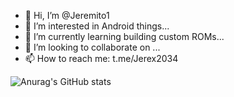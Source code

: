 - 👋 Hi, I’m @Jeremito1
- 👀 I’m interested in Android things...
- 🌱 I’m currently learning building custom ROMs...
- 💞️ I’m looking to collaborate on ...
- 📫 How to reach me: t.me/Jerex2034

<!---
Jeremito1/Jeremito1 is a ✨ special ✨ repository because its `README.md` (this file) appears on your GitHub profile.
You can click the Preview link to take a look at your changes.
--->
![Anurag's GitHub stats](https://github-readme-stats.vercel.app/api?username=Jeremito1&show_icons=true&theme=tokyonight)
